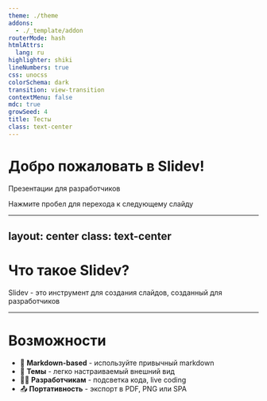 ```yaml
---
theme: ./theme
addons: 
  - ./_template/addon
routerMode: hash
htmlAttrs:
  lang: ru
highlighter: shiki
lineNumbers: true
css: unocss
colorSchema: dark
transition: view-transition
contextMenu: false
mdc: true
growSeed: 4
title: Тесты
class: text-center
---
```


# Добро пожаловать в Slidev!
Презентации для разработчиков

<div class="pt-12">
  <span @click="$slidev.nav.next" class="px-2 py-1 rounded cursor-pointer" hover="bg-white bg-opacity-10">
    Нажмите пробел для перехода к следующему слайду <carbon:arrow-right class="inline"/>
  </span>
</div>

<!--
Заметки презентатора здесь
-->

---
layout: center
class: text-center
---

# Что такое Slidev?

Slidev - это инструмент для создания слайдов, созданный для разработчиков

---

# Возможности

- 📝 **Markdown-based** - используйте привычный markdown
- 🎨 **Темы** - легко настраиваемый внешний вид
- 🧑‍💻 **Разработчикам** - подсветка кода, live coding
- 📤 **Портативность** - экспорт в PDF, PNG или SPA
